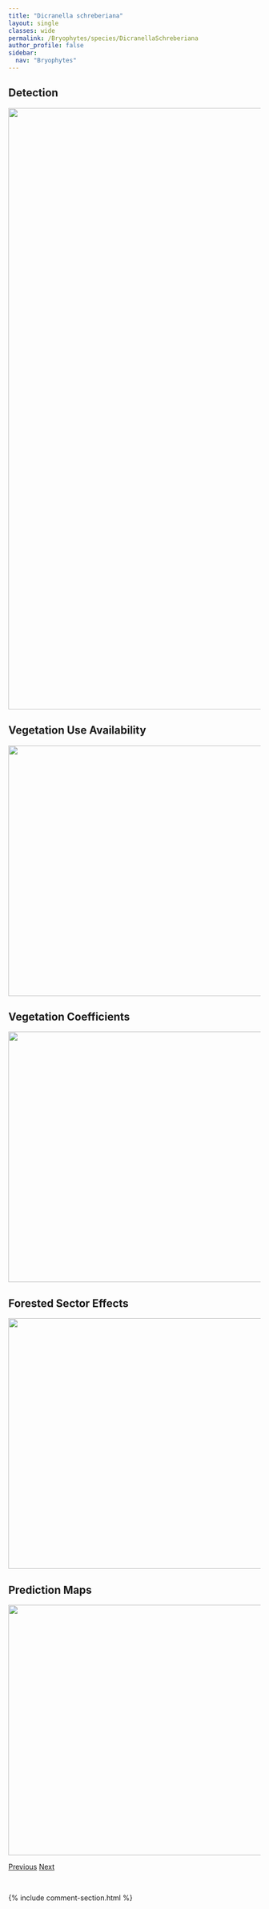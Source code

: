 ```yaml
---
title: "Dicranella schreberiana"
layout: single
classes: wide
permalink: /Bryophytes/species/DicranellaSchreberiana
author_profile: false
sidebar:
  nav: "Bryophytes"
---
```


<h2>Detection</h2>

<a href="https://drive.google.com/uc?export=view&id=1Wzsmk5yuNrLA_G4jHhxYQK9v3-xtuweT">
<img src="https://drive.google.com/uc?export=view&id=1Wzsmk5yuNrLA_G4jHhxYQK9v3-xtuweT" height = "1200" width = "800">
</a>


<h2>Vegetation Use Availability</h2>

<a href="https://drive.google.com/uc?export=view&id=1qmqzlNwKLhZF__ahhXaHEO1C0CT2Yidm">
<img src="https://drive.google.com/uc?export=view&id=1qmqzlNwKLhZF__ahhXaHEO1C0CT2Yidm" height = "500" width = "1000">
</a>


<h2>Vegetation Coefficients</h2>

<a href="https://drive.google.com/uc?export=view&id=1S-_3dbCaxqNMGP7Ty3ZxG3exj7XRF-v9">
<img src="https://drive.google.com/uc?export=view&id=1S-_3dbCaxqNMGP7Ty3ZxG3exj7XRF-v9" height = "500" width = "1000">
</a>


<h2>Forested Sector Effects</h2>

<a href="https://drive.google.com/uc?export=view&id=1FAHnE9ZvOUJTbfWAT0Dlw8v9MHIsVWVq">
<img src="https://drive.google.com/uc?export=view&id=1FAHnE9ZvOUJTbfWAT0Dlw8v9MHIsVWVq" height = "500" width = "1000">
</a>


<h2>Prediction Maps</h2>

<a href="https://drive.google.com/uc?export=view&id=1lq5NQZS6_ixLir8rEeiGq8NOZ2JdRc-w">
<img src="https://drive.google.com/uc?export=view&id=1lq5NQZS6_ixLir8rEeiGq8NOZ2JdRc-w" height = "500" width = "1000">
</a>


<a href="/DevelopmentWebsite/Bryophytes/species/DicranellaPalustris" class="pagination--pager" title="Dicranella palustris">Previous</a> <a href="/DevelopmentWebsite/Bryophytes/species/DicranellaSubulata" class="pagination--pager" title="Dicranella subulata">Next</a>

<p>&nbsp;</p>

{% include comment-section.html %}
